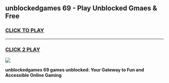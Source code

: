 
## unblockedgames 69 - Play Unblocked Gmaes & Free
<h3>
<a href="https://news.freeplayer.one?title=unblockedgames_69&ref=16F">CLICK TO PLAY</a></h3>
<hr>

<h3>
<a href="https://news.freeplayer.one?title=unblockedgames_69&ref=16F">CLICK 2 PLAY</a>
  
</h3>

<a href="https://news.freeplayer.one?title=unblockedgames_69&ref=16F/"><img src="https://clearcache.store/games.png"></a>


**unblockedgames 69 games unblocked: Your Gateway to Fun and Accessible Online Gaming**

